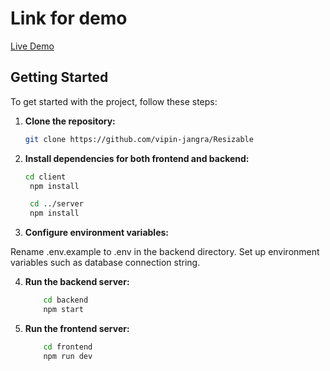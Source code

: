 # Link for demo
[Live Demo](https://resizable.onrender.com/)

## Getting Started

To get started with the project, follow these steps:

1. **Clone the repository:**
   ```bash
   git clone https://github.com/vipin-jangra/Resizable
    ```

2. **Install dependencies for both frontend and backend:**

   ```bash
   cd client
    npm install

    cd ../server
    npm install
   ```

4. **Configure environment variables:**

Rename .env.example to .env in the backend directory.
Set up environment variables such as database connection string.

4. **Run the backend server:**
    ```bash
        cd backend
        npm start
    ```
5. **Run the frontend server:**
    
    ```bash
        cd frontend
        npm run dev
    ```
